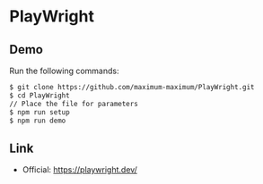 # PlayWright

## Demo

Run the following commands:

```zsh
$ git clone https://github.com/maximum-maximum/PlayWright.git
$ cd PlayWright
// Place the file for parameters
$ npm run setup
$ npm run demo
```

## Link

- Official: <https://playwright.dev/>
